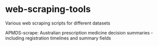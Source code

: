 # web-scraping-tools
Various web scraping scripts for different datasets

APMDS-scrape: Australian prescription medicine decision summaries - including registration timelines and summary fields

